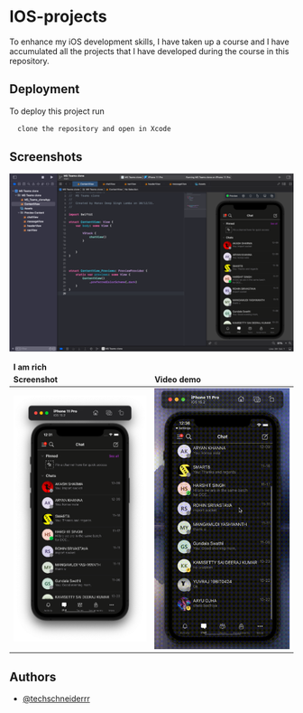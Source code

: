 # IOS-projects

To enhance my iOS development skills, I have taken up a course and I have accumulated all the projects that I have developed during the course in this repository.



## Deployment

To deploy this project run

```bash
  clone the repository and open in Xcode
```


## Screenshots

![App Screenshot](https://github.com/techschneiderrr/Ms-Teams-Clone/blob/main/assets/Screenshot%202021-12-31%20at%2012.26.14%20PM.png)


<center>
<table>
  <thead>
		<td colSpan="2">
			<b>I am rich</b>
		</td>
	</thead>
	<thead>
		<td>
			<b>Screenshot</b>
		</td>
		<td>
			<b>Video demo</b>
		</td>
	</thead>
	<tr>
		<td>
			<img width="289" alt="code-one" src="https://github.com/techschneiderrr/Ms-Teams-Clone/blob/main/assets/Screenshot%202021-12-31%20at%2012.31.37%20PM.png">
		</td>
		<td>
			<img width="306" alt="render-one" src="https://github.com/techschneiderrr/Ms-Teams-Clone/blob/main/assets/Screen%20Recording%202021-12-31%20at%2012.36.44%20PM.gif">
		</td>
	</tr>
	</table>
</center>




## Authors

- [@techschneiderrr](https://github.com/techschneiderrr)


